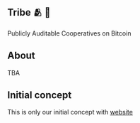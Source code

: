 ## Tribe 🫂 🔑

Publicly Auditable Cooperatives on Bitcoin

## About

TBA

## Initial concept

This is only our initial concept with [website](https://www.tribebtc.com/onboard.html)
